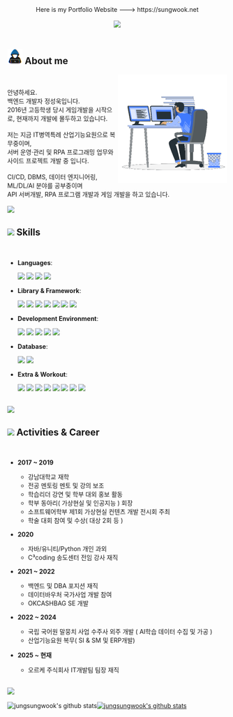 <div align ="center"> Here is my Portfolio Website ---> https://sungwook.net </div><br />
<div align="center">
<img src="https://capsule-render.vercel.app/api?type=waving&section=header&color=auto&height=300&section=header&desc=SungWook's%20GitHub&text=WELCOME&fontSize=60" />
</div>
<br>

## <picture><img src = "https://github.com/0xAbdulKhalid/0xAbdulKhalid/raw/main/assets/mdImages/about_me.gif" width = 35px></picture> About me
<picture> <img align="right" src="https://github.com/0xAbdulKhalid/0xAbdulKhalid/raw/main/assets/mdImages/Right_Side.gif" width = 250px></picture>
<br>
<div align="left">
  안녕하세요.<br>백엔드 개발자 정성욱입니다.<br>
  2016년 고등학생 당시 게임개발을 시작으로, 현재까지 개발에 몰두하고 있습니다.<br>
  <br>
  저는 지금 IT병역특례 산업기능요원으로 복무중이며,<br>
  서버 운영·관리 및 RPA 프로그래밍 업무와 사이드 프로젝트 개발 중 입니다.<br>
  <br>
  CI/CD, DBMS, 데이터 엔지니어링, ML/DL/AI 분야를 공부중이며<br>
  API 서버개발, RPA 프로그램 개발과 게임 개발을 하고 있습니다.<br>
</div>
<br>
<img src="https://user-images.githubusercontent.com/73097560/115834477-dbab4500-a447-11eb-908a-139a6edaec5c.gif">

## <img src="https://media2.giphy.com/media/QssGEmpkyEOhBCb7e1/giphy.gif?cid=ecf05e47a0n3gi1bfqntqmob8g9aid1oyj2wr3ds3mg700bl&rid=giphy.gif" width ="25"><b> Skills</b>
<br>
<p align="center">

- **Languages**:
  
    <a target="_blank"><img src="https://img.shields.io/badge/C Sharp-239120?style=flat-square&logo=C Sharp&logoColor=white"/></a>
    <a target="_blank"><img src="https://img.shields.io/badge/Python-3776AB?style=flat-square&logo=Python&logoColor=white"/></a>
    <a target="_blank"><img src="https://img.shields.io/badge/JS-F7DF1E?style=flat-square&logo=JavaScript&logoColor=white"/></a>
    <a target="_blank"><img src="https://img.shields.io/badge/TS-3178C6?style=flat-square&logo=TypeScript&logoColor=white"/></a>

- **Library & Framework**:
  
    <a target="_blank"><img src="https://img.shields.io/badge/Node.JS-339933?style=flat-square&logo=Node.js&logoColor=white"/></a>
    <a target="_blank"><img src="https://img.shields.io/badge/NestJS-E0234E?style=flat-square&logo=NestJs&logoColor=white"/></a>
    <a target="_blank"><img src="https://img.shields.io/badge/NextJS-000000?style=flat-square&logo=Next.Js&logoColor=white"/></a>
    <a target="_blank"><img src="https://img.shields.io/badge/OpenCV-5C3EE8?style=flat-square&logo=OpenCV&logoColor=white"/></a> 
    <a target="_blank"><img src="https://img.shields.io/badge/Unity-FFFFFF?style=flat-square&logo=Unity&logoColor=black"/></a>
    <a target="_blank"><img src="https://img.shields.io/badge/Puppeteer-40B5A4?style=flat-square&logo=Puppeteer&logoColor=black"/></a>
    <a target="_blank"><img src="https://img.shields.io/badge/Keras-D00000?style=flat-square&logo=Keras&logoColor=white"/></a>

- **Development Environment**:
  
    <a target="_blank"><img src="https://img.shields.io/badge/Npm-CB3837?style=flat-square&logo=npm&logoColor=white"/></a>
    <a target="_blank"><img src="https://img.shields.io/badge/git-F05032?style=flat-square&logo=Git&logoColor=white"/></a>
    <a target="_blank"><img src="https://img.shields.io/badge/AWS-232f32?style=flat-square&logo=Amazon AWS&logoColor=white"/></a>
    <a target="_blank"><img src="https://img.shields.io/badge/ASUS-000000?style=flat-square&logo=ASUS&logoColor=white"/></a>
    <a target="_blank"><img src="https://img.shields.io/badge/Docker-2496ED?style=flat-square&logo=Docker&logoColor=white"/></a>
  
- **Database**:
  
    <a target="_blank"><img src="https://img.shields.io/badge/PostgreSQL-4169E1?style=flat-square&logo=PostgreSQL&logoColor=white"/></a>
    <a target="_blank"><img src="https://img.shields.io/badge/MariaDB-003545?style=flat-square&logo=MariaDB&logoColor=white"/></a>
  
- **Extra & Workout**:
    
    <a target="_blank"><img src="https://img.shields.io/badge/Oracle Database-F80000?style=flat-square&logo=Oracle&logoColor=white"/></a>
    <a target="_blank"><img src="https://img.shields.io/badge/PyTorch-EE4C2C?style=flat-square&logo=PyTorch&logoColor=white"/></a>
    <a target="_blank"><img src="https://img.shields.io/badge/TensorFlow-FF6F00?style=flat-square&logo=TensorFlow&logoColor=white"/></a>
    <a target="_blank"><img src="https://img.shields.io/badge/Elastic Search-005571?style=flat-square&logo=Elasticsearch&logoColor=white"/></a>
    <a target="_blank"><img src="https://img.shields.io/badge/React-61DAFB?style=flat-square&logo=React&logoColor=white"/></a>
    <a target="_blank"><img src="https://img.shields.io/badge/Electron-47848F?style=flat-square&logo=Electron&logoColor=white"/></a>
    <a target="_blank"><img src="https://img.shields.io/badge/Amazon SQS-FF4F8B?style=flat-square&logo=Amazon SQS&logoColor=white"/></a>
    <a target="_blank"><img src="https://img.shields.io/badge/AWS Lambda-FF9900?style=flat-square&logo=AWS Lambda&logoColor=white"/></a>
    

</p>
<br>
<img src="https://user-images.githubusercontent.com/73097560/115834477-dbab4500-a447-11eb-908a-139a6edaec5c.gif">

## <img src="https://media4.giphy.com/media/s99VUdNNp2kzYJDq4B/giphy.gif?cid=ecf05e4717fu30ruptwcesdy6iw3ceh7l9ghdgo277zgx4gp&rid=giphy.gif&ct=s" width ="50"><b> Activities & Career</b>
<br>
<p align="center">
  
  - **2017 ~ 2019**
    - 강남대학교 재학
    - 전공 멘토링 멘토 및 강의 보조
    - 학습리더 강연 및 학부 대외 홍보 활동
    - 학부 동아리( 가상현실 및 인공지능 ) 회장
    - 소프트웨어학부 제1회 가상현실 컨텐츠 개발 전시회 주최
    - 학술 대회 참여 및 수상( 대상 2회 등 )
  
  - **2020**
    - 자바/유니티/Python 개인 과외
    - C³coding 송도센터 전임 강사 재직
    
  - **2021 ~ 2022**
    - 백엔드 및 DBA 포지션 재직
    - 데이터바우처 국가사업 개발 참여
    - OKCASHBAG SE 개발

  - **2022 ~ 2024**
    - 국립 국어원 말뭉치 사업 수주사 외주 개발 ( AI학습 데이터 수집 및 가공 )
    - 산업기능요원 복무( SI & SM 및 ERP개발)

  - **2025 ~ 현재**
    - 오르케 주식회사 IT개발팀 팀장 재직
  
</p>
<br>
<img src="https://user-images.githubusercontent.com/73097560/115834477-dbab4500-a447-11eb-908a-139a6edaec5c.gif">
  
  
![jungsungwook's github stats](https://github-readme-stats.vercel.app/api?username=jungsungwook&show_icons=true&count_private=true)[![jungsungwook's github stats](https://github-readme-stats.vercel.app/api/top-langs/?username=jungsungwook&count_private=true&show_icons=true&hide_border=true&title_color=004386&icon_color=004386&layout=compact&hide=C,QML,ShaderLab,Tcl,GLSL,C%2B%2B,Objective-C)](https://github.com/jungsungwook)
